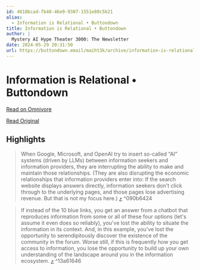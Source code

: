 ```yaml
---
id: 4818bcad-fb48-46e9-9307-1551e80c5b21
alias:
  - Information is Relational • Buttondown
title: Information is Relational • Buttondown
author: |
  Mystery AI Hype Theater 3000: The Newsletter
date: 2024-05-29 20:31:50
url: https://buttondown.email/maiht3k/archive/information-is-relational/
---
```


# Information is Relational • Buttondown

[Read on Omnivore](https://omnivore.app/me/information-is-relational-buttondown-18fc5d65bc3)

[Read Original](https://buttondown.email/maiht3k/archive/information-is-relational/)

## Highlights

> When Google, Microsoft, and OpenAI try to insert so-called “AI” systems (driven by LLMs) between information seekers and information providers, they are interrupting the ability to make and maintain those relationships. (They are also disrupting the economic relationships that information providers enter into: If the search website displays answers directly, information seekers don't click through to the underlying pages, and those pages lose advertising revenue. But that is not my focus here.) [⤴️](https://omnivore.app/me/information-is-relational-buttondown-18fc5d65bc3#090b6424-3269-439e-9b60-61d23d5803ac)  ^090b6424

> If instead of the 10 blue links, you get an answer from a chatbot that reproduces information from some or all of these four options (let's assume it even does so reliably), you've lost the ability to situate the information in its context. And, in this example, you've lost the opportunity to serendipitously discover the existence of the community in the forum. Worse still, if this is frequently how you get access to information, you lose the opportunity to build up your own understanding of the landscape around you in the information ecosystem. [⤴️](https://omnivore.app/me/information-is-relational-buttondown-18fc5d65bc3#13a61646-b2d7-4629-b304-e081f4205703)  ^13a61646

